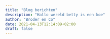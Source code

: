 ```yaml
---
title: "Blog berichten"
description: "Hallo wereld betty is een koe"
author: "Broder en Co"
date: 2021-04-13T12:14:09+02:00
draft: false
---
```

